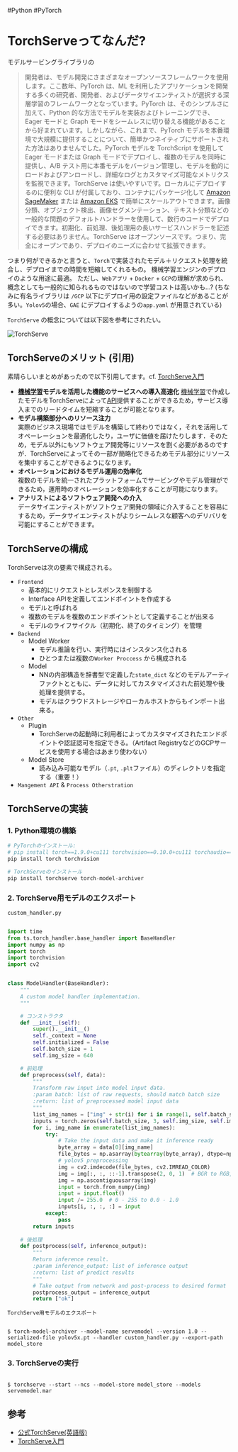 #Python 
#PyTorch

# TorchServeってなんだ?

モデルサービングライブラリの


> 開発者は、モデル開発にさまざまなオープンソースフレームワークを使用します。ここ数年、PyTorch は、ML を利用したアプリケーションを開発する多くの研究者、開発者、およびデータサイエンティストが選択する深層学習のフレームワークとなっています。PyTorch は、そのシンプルさに加えて、Python 的な方法でモデルを実装およびトレーニングでき、Eager モードと Graph モードをシームレスに切り替える機能があることから好まれています。しかしながら、これまで、PyTorch モデルを本番環境で大規模に提供することについて、簡単かつネイティブにサポートされた方法はありませんでした。PyTorch モデルを TorchScript を使用して Eager モードまたは Graph モードでデプロイし、複数のモデルを同時に提供し、A/B テスト用に本番モデルをバージョン管理し、モデルを動的にロードおよびアンロードし、詳細なログとカスタマイズ可能なメトリクスを監視できます。TorchServe は使いやすいです。ローカルにデプロイするのに便利な CLI が付属しており、コンテナにパッケージ化して [Amazon SageMaker](https://aws.amazon.com/sagemaker/) または [Amazon EKS](https://aws.amazon.com/eks/) で簡単にスケールアウトできます。画像分類、オブジェクト検出、画像セグメンテーション、テキスト分類などの一般的な問題のデフォルトハンドラーを使用して、数行のコードでデプロイできます。初期化、前処理、後処理用の長いサービスハンドラーを記述する必要はありません。TorchServe はオープンソースです。つまり、完全にオープンであり、デプロイのニーズに合わせて拡張できます。

つまり何ができるかと言うと、`Torch`で実装されたモデル＋リクエスト処理を統合し、デプロイまでの時間を短縮してくれるもの。
機械学習エンジンのデプロイのような用途に最適。
ただし、`Webアプリ` + `Docker` + `GCP`の理解が求められ、概念としても一般的に知られるものではないので学習コストは高いかも...?
(ちなみに有名ライブラリは `/GCP` 以下にデプロイ用の設定ファイルなどがあることが多い。`Yolov5`の場合、`GAE` にデプロイするようの`app.yaml`  が用意されている)

`TorchServe` の概念については以下図を参考にされたい。

![TorchServe](https://cdn-ak.f.st-hatena.com/images/fotolife/t/takaherox/20200726/20200726152512.png)

## TorchServeのメリット (引用)

素晴らしいまとめがあったので以下引用してます。cf.  [TorchServe入門](https://takaherox.hatenablog.com/entry/2021/01/02/144216)

-   **[機械学習](http://d.hatena.ne.jp/keyword/%B5%A1%B3%A3%B3%D8%BD%AC)モデルを活用した機能のサービスへの導入高速化**
    [機械学習](http://d.hatena.ne.jp/keyword/%B5%A1%B3%A3%B3%D8%BD%AC)で作成したモデルをTorchServeによって[API](http://d.hatena.ne.jp/keyword/API)提供することができるため，サービス導入までのリードタイムを短縮することが可能となります。
-   **モデル構築部分へのリソース注力**  
    実際のビジネス現場ではモデルを構築して終わりではなく，それを活用してオペーレーションを最適化したり，ユーザに価値を届けたりします．そのため，モデル以外にもソフトウェア開発等にリソースを割く必要があるのですが．TorchServeによってその一部が簡略化できるためモデル部分にリソースを集中することができるようになります。
-   **オペレーションにおけるモデル運用の効率化**  
    複数のモデルを統一されたプラットフォームでサービングやモデル管理ができるため，運用時のオペレーションを効率化することが可能になります。
-   **アナリストによるソフトウェア開発への介入**  
    データサイエンティストがソフトウェア開発の領域に介入することを容易にするため，データサイエンティストがよりシームレスな顧客へのデリバリを可能にすることができます。

## TorchServeの構成

TorchServeは次の要素で構成される。

- `Frontend`
	- 基本的にリクエストとレスポンスを制御する
	- Interface APIを定義してエンドポイントを作成する
	- モデルと呼ばれる
	- 複数のモデルを複数のエンドポイントとして定義することが出来る
	- モデルのライフサイクル（初期化、終了のタイミング）を管理
- `Backend`
	- Model Worker
		- モデル推論を行い、実行時にはインスタンス化される
		- ひとつまたは複数の`Worker Proccess` から構成される
	- Model
		- NNの内部構造を辞書型で定義した`state_dict` などのモデルアーティファクトとともに、データに対してカスタマイズされた前処理や後処理を提供する。
		- モデルはクラウドストレージやローカルホストからもインポート出来る。
- `Other`
	- Plugin
		- TorchServeの起動時に利用者によってカスタマイズされたエンドポイントや認証認可を指定できる。（Artifact RegistryなどのGCPサービスを使用する場合はあまり使わない）
	- Model Store
		- 読み込み可能なモデル（`.pt`, `.plt`ファイル）のディレクトリを指定する（重要！）
- `Mangement API` & `Process Otherstration`

## TorchServeの実装

### 1. Python環境の構築

```python
# PyTorchのインストール: 
# pip install torch==1.9.0+cu111 torchvision==0.10.0+cu111 torchaudio==0.9.0 -f https://download.pytorch.org/whl/torch_stable.html
pip install torch torchvision 

# TorchServeのインストール
pip install torchserve torch-model-archiver
```

### 2. TorchServe用モデルのエクスポート
`custom_handler.py`
```python

import time
from ts.torch_handler.base_handler import BaseHandler
import numpy as np
import torch
import torchvision
import cv2


class ModelHandler(BaseHandler):
    """
    A custom model handler implementation.
    """

	# コンストラクタ
    def __init__(self):
        super().__init__()
        self._context = None
        self.initialized = False
        self.batch_size = 1
        self.img_size = 640

	# 前処理
    def preprocess(self, data):
        """
        Transform raw input into model input data.
        :param batch: list of raw requests, should match batch size
        :return: list of preprocessed model input data
        """
        list_img_names = ["img" + str(i) for i in range(1, self.batch_size + 1)]
        inputs = torch.zeros(self.batch_size, 3, self.img_size, self.img_size)
        for i, img_name in enumerate(list_img_names):
            try:
                # Take the input data and make it inference ready
                byte_array = data[0][img_name]
                file_bytes = np.asarray(bytearray(byte_array), dtype=np.uint8)
                # yolov5 preprocessing
                img = cv2.imdecode(file_bytes, cv2.IMREAD_COLOR)
                img = img[:, :, ::-1].transpose(2, 0, 1)  # BGR to RGB, to 3x416x416
                img = np.ascontiguousarray(img)
                input = torch.from_numpy(img)
                input = input.float()
                input /= 255.0  # 0 - 255 to 0.0 - 1.0
                inputs[i, :, :, :] = input
            except:
                pass
        return inputs
	
	# 後処理
    def postprocess(self, inference_output):
        """
        Return inference result.
        :param inference_output: list of inference output
        :return: list of predict results
        """
        # Take output from network and post-process to desired format
        postprocess_output = inference_output
        return ["ok"]


```

`TorchServe用モデルのエクスポート`
```shell

$ torch-model-archiver --model-name servemodel --version 1.0 --serialized-file yolov5x.pt --handler custom_handler.py --export-path model_store

```

### 3. TorchServeの実行

```shell

$ torchserve --start --ncs --model-store model_store --models servemodel.mar

```



## 参考

- [公式TorchServe(英語版)](https://pytorch.org/serve/)
- [TorchServe入門](https://takaherox.hatenablog.com/entry/2021/01/02/144216)